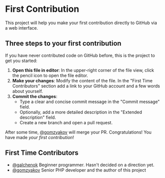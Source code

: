 # First Contribution

This project will help you make your first contribution directly to GitHub via a web interface.

## Three steps to your first contribution

If you have never contributed code on GitHub before, this is the project to get you started:

1. __Open this file in editor__: In the upper-right corner of the file view, click the pencil icon to open the file editor.
1. __Make your changes__: Modify the content of the file. In the "First Time Contributors" section add a link to your GitHub account and a few words about yourself.
1. __Commit the changes__:
    - Type a clear and concise commit message in the "Commit message" field.
    - Optionally, add a more detailed description in the "Extended description" field.
    - Create a new branch and open a pull request.

After some time, [@gomzyakov](https://github.com/gomzyakov) will merge your PR. Congratulations! You have made _your first contribution_!

## First Time Contributors

- [@galchenok](https://github.com/galchenok) Beginner programmer. Hasn't decided on a direction yet.
- [@gomzyakov](https://github.com/gomzyakov) Senior PHP developer and the author of this project
